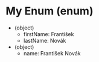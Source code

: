 # My Enum (enum)

- (object)
    - firstName: František
    - lastName: Novák
- (object)
    - name: František Novák
